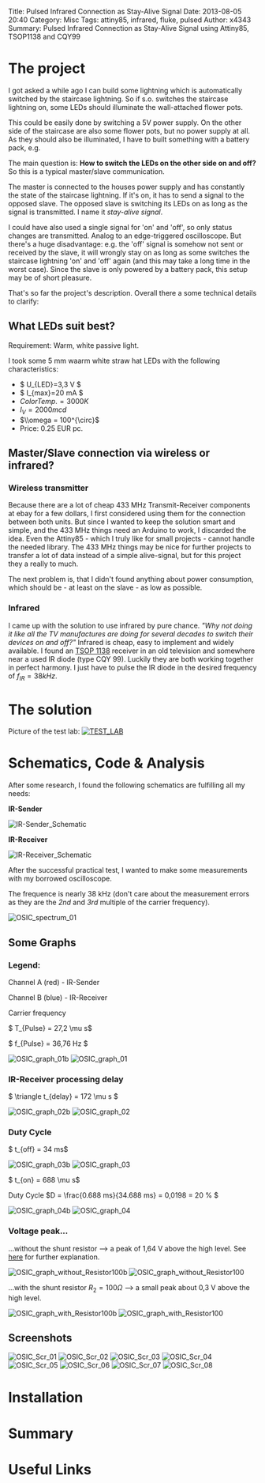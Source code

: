 Title: Pulsed Infrared Connection as Stay-Alive Signal
Date: 2013-08-05 20:40
Category: Misc
Tags: attiny85, infrared, fluke, pulsed
Author: x4343
Summary: Pulsed Infrared Connection as Stay-Alive Signal using Attiny85, TSOP1138 and CQY99

# The project

I got asked a while ago I can build some lightning which is automatically switched by the staircase lightning.
So if s.o. switches the staircase lightning on, some LEDs should illuminate the wall-attached flower pots.

This could be easily done by switching a 5V power supply.
On the other side of the staircase are also some flower pots, but no power supply at all. As they should also be illuminated, I have to built
something with a battery pack, e.g.

The main question is: **How to switch the LEDs on the other side on and off?**
So this is a typical master/slave communication.

The master is connected to the houses power supply and has constantly the state of the staircase lightning.
If it's on, it has to send a signal to the opposed slave. The opposed slave is switching its LEDs on as long as the signal is transmitted. I name it *stay-alive signal*.

I could have also used a single signal for 'on' and 'off', so only status changes are transmitted. Analog to an edge-triggered oscilloscope.
But there's a huge disadvantage: e.g. the 'off' signal is somehow not sent or received by the slave, it will wrongly stay on as long as some switches the staircase lightning 'on' and 'off' again
(and this may take a long time in the worst case). Since the slave is only powered by a battery pack, this setup may be of short pleasure.

That's so far the project's description.
Overall there a some technical details to clarify:

## What LEDs suit best?

Requirement: Warm, white passive light.

I took some 5 mm waarm white straw hat LEDs with the following characteristics:

* $ U_{LED}=3,3 V $
* $ I_{max}=20 mA $
* $Color Temp.=3000 K$
* $I_{V}= 2000 mcd$
* $\\omega = 100^{\circ}$
* Price: 0.25 EUR pc.

## Master/Slave connection via wireless or infrared?

### Wireless transmitter

Because there are a lot of cheap 433 MHz Transmit-Receiver components at ebay for a few dollars, I first considered using them for the connection between both units.
But since I wanted to keep the solution smart and simple, and the 433 MHz things need an Arduino to work, I discarded the idea.
Even the Attiny85 - which I truly like for small projects - cannot handle the needed library. The 433 MHz things may be nice for further projects to transfer a lot of data instead of a simple
alive-signal, but for this project they a really to much.

The next problem is, that I didn't found anything about power consumption, which should be - at least on the slave - as low as possible.

### Infrared

I came up with the solution to use infrared by pure chance. *"Why not doing it like all the TV manufactures are doing for several decades to switch their devices on and off?"*
Infrared is cheap, easy to implement and widely available. I found an [TSOP 1138](http://www.vishay.com/docs/82013/tsop12xx.pdf) receiver 
in an old television and somewhere near a used IR diode (type CQY 99).
Luckily they are both working together in perfect harmony. I just have to pulse the IR diode in the desired frequency of $f_{IR}=38 kHz$.

# The solution

Picture of the test lab:
[ ![TEST_LAB](/static/pictures/infrared/thumbs/20130713_002b.jpg "TestLab") ](/static/pictures/infrared/20130713_002b.jpg)

# Schematics, Code & Analysis

After some research, I found the following schematics are fulfilling all my needs:

**IR-Sender**

![IR-Sender_Schematic](/static/pictures/infrared/IR_Sender_Schaltplan.png)

**IR-Receiver**

![IR-Receiver_Schematic](/static/pictures/infrared/IR_Receiver_Schaltplan.png)


After the successful practical test, I wanted to make some measurements with my borrowed oscilloscope.

The frequence is nearly 38 kHz (don't care about the measurement errors as they are the *2nd* and *3rd* multiple of the carrier frequency).

![OSIC_spectrum_01](/static/pictures/infrared/fluke/spectrum_01.png)

## Some Graphs 

### Legend: 

Channel A (red) - IR-Sender

Channel B (blue) - IR-Receiver

Carrier frequency 

$ T_{Pulse} = 27,2 \mu s$

$ f_{Pulse} = 36,76 Hz $

![OSIC_graph_01b](/static/pictures/infrared/fluke/graph_01b.png)
![OSIC_graph_01](/static/pictures/infrared/fluke/graph_01.png)

### IR-Receiver processing delay

$ \triangle t_{delay} = 172 \mu s $

![OSIC_graph_02b](/static/pictures/infrared/fluke/graph_02b.png)
![OSIC_graph_02](/static/pictures/infrared/fluke/graph_02.png)

### Duty Cycle
$ t_{off} = 34 ms$

![OSIC_graph_03b](/static/pictures/infrared/fluke/graph_03b.png)
![OSIC_graph_03](/static/pictures/infrared/fluke/graph_03.png)

$ t_{on} = 688 \mu s$

Duty Cycle $D = \frac{0.688 ms}{34.688 ms} = 0,0198 = 20 \% $

![OSIC_graph_04b](/static/pictures/infrared/fluke/graph_04b.png)
![OSIC_graph_04](/static/pictures/infrared/fluke/graph_04.png)

### Voltage peak...
...without the shunt resistor --> a peak of 1,64 V above the high level.
See [here][1] for further explanation.

![OSIC_graph_without_Resistor100b](/static/pictures/infrared/fluke/graph_without_Resistor100b.png)
![OSIC_graph_without_Resistor100](/static/pictures/infrared/fluke/graph_without_Resistor100.png)

...with the shunt resistor $R_2 = 100 \Omega$ --> a small peak about 0,3 V above the high level.

![OSIC_graph_with_Resistor100b](/static/pictures/infrared/fluke/graph_with_Resistor100b.png)
![OSIC_graph_with_Resistor100](/static/pictures/infrared/fluke/graph_with_Resistor100.png)

## Screenshots

![OSIC_Scr_01](/static/pictures/infrared/fluke/Scr_01.png)
![OSIC_Scr_02](/static/pictures/infrared/fluke/Scr_02.png)
![OSIC_Scr_03](/static/pictures/infrared/fluke/Scr_03.png)
![OSIC_Scr_04](/static/pictures/infrared/fluke/Scr_04.png)
![OSIC_Scr_05](/static/pictures/infrared/fluke/Scr_05.png)
![OSIC_Scr_06](/static/pictures/infrared/fluke/Scr_06.png)
![OSIC_Scr_07](/static/pictures/infrared/fluke/Scr_07.png)
![OSIC_Scr_08](/static/pictures/infrared/fluke/Scr_08.png)




# Installation

# Summary

# Useful Links

[1]: http://andybrown.me.uk/wk/2011/07/09/building-the-phototrap-part-5-the-long-range-infra-red-beam-sensor/

